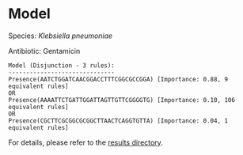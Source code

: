
# Model

Species: *Klebsiella pneumoniae*

Antibiotic: Gentamicin

```
Model (Disjunction - 3 rules):
------------------------------
Presence(AATCTGGATCAACGGACCTTTCGGCGCCGGA) [Importance: 0.88, 9 equivalent rules]
OR
Presence(AAAATTCTGATTGGATTAGTTGTTCGGGGTG) [Importance: 0.10, 106 equivalent rules]
OR
Presence(CGCTTCGCGGCGCGGCTTAACTCAGGTGTTA) [Importance: 0.04, 1 equivalent rules]

```

For details, please refer to the [results directory](../../../../../results/scm_b/klebsiella%20pneumoniae/gentamicin/repeat_4/).

